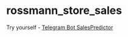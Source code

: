 # rossmann_store_sales

Try yourself - [Telegram Bot SalesPredictor](http://t.me/rossmannleassis_bot)
